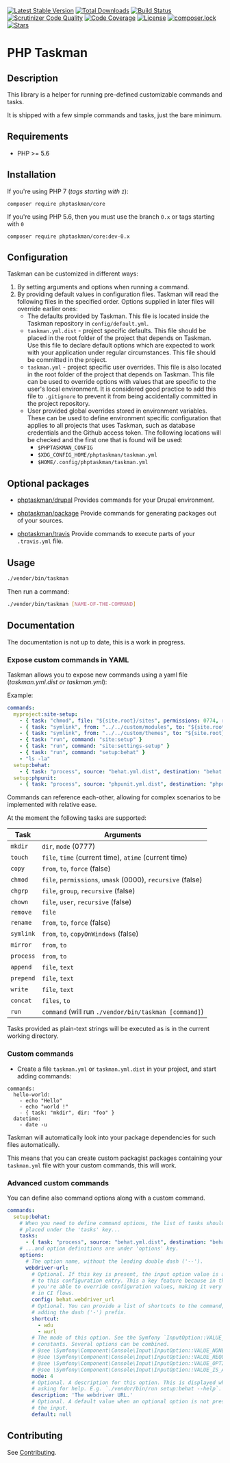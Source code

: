 [![Latest Stable Version](https://poser.pugx.org/phptaskman/core/v/stable)](https://packagist.org/packages/phptaskman/core)
 [![Total Downloads](https://poser.pugx.org/phptaskman/core/downloads)](https://packagist.org/packages/phptaskman/core)
 [![Build Status](https://img.shields.io/travis/php-taskman/core/master.svg?style=flat-square)](https://travis-ci.org/php-taskman/core)
 [![Scrutinizer Code Quality](https://scrutinizer-ci.com/g/php-taskman/core/badges/quality-score.png?b=master)](https://scrutinizer-ci.com/g/php-taskman/core/?branch=master)
 [![Code Coverage](https://scrutinizer-ci.com/g/php-taskman/core/badges/coverage.png?b=master)](https://scrutinizer-ci.com/g/php-taskman/core/?branch=master)
 [![License](https://poser.pugx.org/phptaskman/core/license)](https://packagist.org/packages/phptaskman/core)
 [![composer.lock](https://poser.pugx.org/phptaskman/core/composerlock)](https://packagist.org/packages/phptaskman/core)
 [![Stars](https://img.shields.io/github/stars/php-taskman/core.svg?style=flat-square)](https://github.com/php-taskman/core)
 
# PHP Taskman

## Description

This library is a helper for running pre-defined customizable commands and tasks.

It is shipped with a few simple commands and tasks, just the bare minimum.

## Requirements

* PHP >= 5.6

## Installation

If you're using PHP 7 (_tags starting with `1`_):

```composer require phptaskman/core```

If you're using PHP 5.6, then you must use the branch `0.x` or tags starting with `0`

```composer require phptaskman/core:dev-0.x```

## Configuration

Taskman can be customized in different ways:

1. By setting arguments and options when running a command.
2. By providing default values in configuration files. Taskman will read
   the following files in the specified order. Options supplied in later files
   will override earlier ones:
    * The defaults provided by Taskman. This file is located inside the Taskman
       repository in `config/default.yml`.
    * `taskman.yml.dist` - project specific defaults. This file should be placed
      in the root folder of the project that depends on Taskman. Use
      this file to declare default options which are expected to work with your
      application under regular circumstances. This file should be committed in
      the project.
    * `taskman.yml` - project specific user overrides. This file is also located
      in the root folder of the project that depends on Taskman. This
      file can be used to override options with values that are specific to the
      user's local environment. It is considered good practice to add this file
      to `.gitignore` to prevent it from being accidentally committed in the
      project repository.
    * User provided global overrides stored in environment variables. These can
      be used to define environment specific configuration that applies to all
      projects that uses Taskman, such as database credentials and the
      Github access token. The following locations will be checked and the first
      one that is found will be used:
        * `$PHPTASKMAN_CONFIG`
        * `$XDG_CONFIG_HOME/phptaskman/taskman.yml`
        * `$HOME/.config/phptaskman/taskman.yml`

## Optional packages

* [phptaskman/drupal](https://github.com/php-taskman/drupal)
Provides commands for your Drupal environment.

* [phptaskman/package](https://github.com/php-taskman/package)
Provide commands for generating packages out of your sources.

* [phptaskman/travis](https://github.com/php-taskman/travis)
Provide commands to execute parts of your `.travis.yml` file.

## Usage

```bash
./vendor/bin/taskman
```

Then run a command:

```bash
./vendor/bin/taskman [NAME-OF-THE-COMMAND]
```

## Documentation

The documentation is not up to date, this is a work in progress.

### Expose custom commands in YAML

Taskman allows you to expose new commands using a yaml file (_taskman.yml.dist or taskman.yml_):

Example:

```yaml
commands:
  myproject:site-setup:
    - { task: "chmod", file: "${site.root}/sites", permissions: 0774, recursive: true }
    - { task: "symlink", from: "../../custom/modules", to: "${site.root}/modules/custom" }
    - { task: "symlink", from: "../../custom/themes", to: "${site.root}/themes/custom" }
    - { task: "run", command: "site:setup" }
    - { task: "run", command: "site:settings-setup" }
    - { task: "run", command: "setup:behat" }
    - "ls -la"
  setup:behat:
    - { task: "process", source: "behat.yml.dist", destination: "behat.yml" }
  setup:phpunit:
    - { task: "process", source: "phpunit.yml.dist", destination: "phpunit.yml" }
```

Commands can reference each-other, allowing for complex scenarios to be implemented with relative ease.

At the moment the following tasks are supported:

| Task          | Arguments |
| ------------- | --------- |
| `mkdir`       | `dir`, `mode` (0777) |
| `touch`       | `file`, `time` (current time), `atime` (current time) |
| `copy`        | `from`, `to`, `force` (false) |
| `chmod`       | `file`, `permissions`, `umask` (0000), `recursive` (false) |
| `chgrp`       | `file`, `group`, `recursive` (false) |
| `chown`       | `file`, `user`, `recursive` (false) |
| `remove`      | `file` |
| `rename`      | `from`, `to`, `force` (false) |
| `symlink`     | `from`, `to`, `copyOnWindows` (false) |
| `mirror`      | `from`, `to` |
| `process`     | `from`, `to` |
| `append`      | `file`, `text` |
| `prepend`     | `file`, `text` |
| `write`       | `file`, `text` |
| `concat`      | `files`, `to` |
| `run`         | `command` (will run `./vendor/bin/taskman [command]`) |

Tasks provided as plain-text strings will be executed as is in the current working directory.

### Custom commands

* Create a file `taskman.yml` or `taskman.yml.dist` in your project, and start adding commands:

```
commands:
  hello-world:
    - echo "Hello"
    - echo "world !"
    - { task: "mkdir", dir: "foo" }
  datetime:
    - date -u
```

Taskman will automatically look into your package dependencies for such files automatically.

This means that you can create custom packagist packages containing your `taskman.yml` file with your custom commands,
this will work.

### Advanced custom commands

You can define also command options along with a custom command.

```yaml
commands:
  setup:behat:
    # When you need to define command options, the list of tasks should be
    # placed under the 'tasks' key...
    tasks:
      - { task: "process", source: "behat.yml.dist", destination: "behat.yml" }
    # ...and option definitions are under 'options' key.
    options:
      # The option name, without the leading double dash ('--').
      webdriver-url:
        # Optional. If this key is present, the input option value is assigned
        # to this configuration entry. This a key feature because in this way
        # you're able to override configuration values, making it very helpful
        # in CI flows.
        config: behat.webdriver_url
        # Optional. You can provide a list of shortcuts to the command, without
        # adding the dash ('-') prefix.
        shortcut:
          - wdu
          - wurl
        # The mode of this option. See the Symfony `InputOption::VALUE_*`
        # constants. Several options can be combined.
        # @see \Symfony\Component\Console\Input\InputOption::VALUE_NONE
        # @see \Symfony\Component\Console\Input\InputOption::VALUE_REQUIRED
        # @see \Symfony\Component\Console\Input\InputOption::VALUE_OPTIONAL
        # @see \Symfony\Component\Console\Input\InputOption::VALUE_IS_ARRAY
        mode: 4
        # Optional. A description for this option. This is displayed when
        # asking for help. E.g. `./vendor/bin/run setup:behat --help`.
        description: 'The webdriver URL.'
        # Optional. A default value when an optional option is not present in
        # the input.
        default: null
```

## Contributing

See [Contributing](CONTRIBUTING.md).
